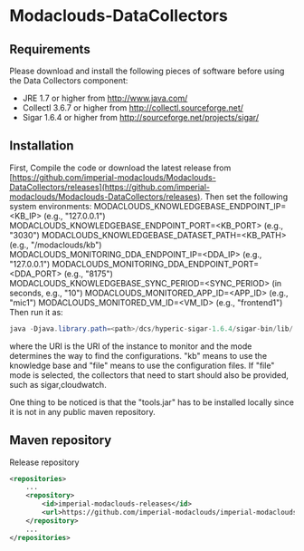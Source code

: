 Modaclouds-DataCollectors
=========================
## Requirements

Please download and install the following pieces of software before using the Data Collectors component:
* JRE 1.7 or higher from http://www.java.com/
* Collectl 3.6.7 or higher from http://collectl.sourceforge.net/
* Sigar 1.6.4 or higher from http://sourceforge.net/projects/sigar/

## Installation
First, Compile the code or download the latest release from [https://github.com/imperial-modaclouds/Modaclouds-DataCollectors/releases](https://github.com/imperial-modaclouds/Modaclouds-DataCollectors/releases).
Then set the following system environments:
MODACLOUDS_KNOWLEDGEBASE_ENDPOINT_IP=<KB_IP> (e.g., "127.0.0.1")
MODACLOUDS_KNOWLEDGEBASE_ENDPOINT_PORT=<KB_PORT> (e.g., "3030") 
MODACLOUDS_KNOWLEDGEBASE_DATASET_PATH=<KB_PATH> (e.g., "/modaclouds/kb")
MODACLOUDS_MONITORING_DDA_ENDPOINT_IP=<DDA_IP> (e.g., "127.0.0.1")
MODACLOUDS_MONITORING_DDA_ENDPOINT_PORT=<DDA_PORT> (e.g., "8175")
MODACLOUDS_KNOWLEDGEBASE_SYNC_PERIOD=<SYNC_PERIOD> (in seconds, e.g., "10")
MODACLOUDS_MONITORED_APP_ID=<APP_ID> (e.g., "mic1")
MODACLOUDS_MONITORED_VM_ID=<VM_ID> (e.g., "frontend1")
Then run it as: 
```java
java -Djava.library.path=<path>/dcs/hyperic-sigar-1.6.4/sigar-bin/lib/ -jar data-collector-VERSION.jar mode
```
where the URI is the URI of the instance to monitor and the mode determines the way to find the configurations. "kb" means to use the knowledge base and "file" means to use the configuration files. If "file" mode is selected, the collectors that need to start should also be provided, such as sigar,cloudwatch.

One thing to be noticed is that the "tools.jar" has to be installed locally since it is not in any public maven repository.

## Maven repository

Release repository

```xml
<repositories>
    ...
    <repository>
        <id>imperial-modaclouds-releases</id>
        <url>https://github.com/imperial-modaclouds/imperial-modaclouds-mvn-repo/raw/master/releases</url>
    </repository>
    ...
</repositories>
```
